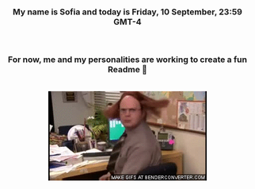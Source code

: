 


<div align="center">
<h3 >My name is Sofia and today is Friday, 10 September, 23:59 GMT-4</h3><br>
<h3 >For now, me and my personalities are working to create a fun Readme 👋
</h3><br>
<img src='img/dwight.gif' alt='working...'/>
</div>
